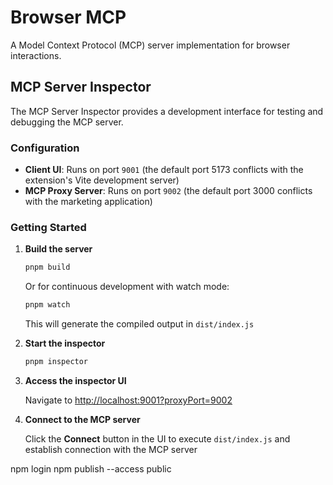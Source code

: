 # Browser MCP

A Model Context Protocol (MCP) server implementation for browser interactions.

## MCP Server Inspector

The MCP Server Inspector provides a development interface for testing and debugging the MCP server.

### Configuration

- **Client UI**: Runs on port `9001` (the default port 5173 conflicts with the extension's Vite development server)
- **MCP Proxy Server**: Runs on port `9002` (the default port 3000 conflicts with the marketing application)

### Getting Started

1. **Build the server**
   ```bash
   pnpm build
   ```
   
   Or for continuous development with watch mode:
   ```bash
   pnpm watch
   ```
   
   This will generate the compiled output in `dist/index.js`

2. **Start the inspector**
   ```bash
   pnpm inspector
   ```

3. **Access the inspector UI**
   
   Navigate to [http://localhost:9001?proxyPort=9002](http://localhost:9001?proxyPort=9002)

4. **Connect to the MCP server**
   
   Click the **Connect** button in the UI to execute `dist/index.js` and establish connection with the MCP server

npm login
npm publish --access public